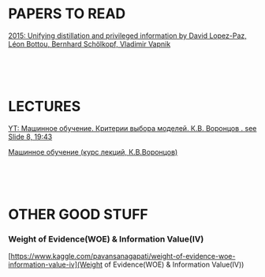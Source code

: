 # PAPERS TO READ

[2015: Unifying distillation and privileged information by 
David Lopez-Paz, Léon Bottou, Bernhard Schölkopf, Vladimir Vapnik](https://arxiv.org/abs/1511.03643)<br>

[]()<br>

[]()<br>

# LECTURES

[YT: Машинное обучение. Критерии выбора моделей. К.В. Воронцов . see Slide 8, 19:43](https://www.youtube.com/watch?v=NQGUurPrLIg)<br>

[Машинное обучение (курс лекций, К.В.Воронцов)](http://www.machinelearning.ru/wiki/index.php?title=%D0%9C%D0%B0%D1%88%D0%B8%D0%BD%D0%BD%D0%BE%D0%B5_%D0%BE%D0%B1%D1%83%D1%87%D0%B5%D0%BD%D0%B8%D0%B5_%28%D0%BA%D1%83%D1%80%D1%81_%D0%BB%D0%B5%D0%BA%D1%86%D0%B8%D0%B9%2C_%D0%9A.%D0%92.%D0%92%D0%BE%D1%80%D0%BE%D0%BD%D1%86%D0%BE%D0%B2%29)<br>

[]()<br>

[]()<br>

# OTHER GOOD STUFF
### Weight of Evidence(WOE) & Information Value(IV)
[https://www.kaggle.com/pavansanagapati/weight-of-evidence-woe-information-value-iv](Weight of Evidence(WOE) & Information Value(IV))<br>

[]()<br>



